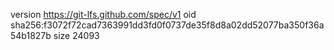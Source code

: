 version https://git-lfs.github.com/spec/v1
oid sha256:f3072f72cad7363991dd3fd0f0737de35f8d8a02dd52077ba350f36a54b1827b
size 24093
